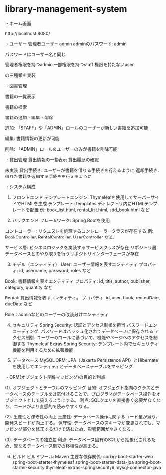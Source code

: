 # library-management-system

・ホーム画面

http://localhost:8080/



・ユーザー
管理者ユーザー admin 
adminのパスワード: admin

パスワードはユーザー名と同じ


管理者権限を持つadmin
一部権限を持つstaff
権限を持たないuser

の三種類を実装

・図書管理

書籍の一覧表示

書籍の検索

書籍の追加・編集・削除

追加: 「STAFF」や「ADMIN」ロールのユーザーが新しい書籍を追加可能

編集: 書籍情報の更新が可能

削除: 「ADMIN」ロールのユーザーのみが書籍を削除可能


・貸出管理
貸出情報の一覧表示
貸出履歴の確認

未実装
貸出手続き: ユーザーが書籍を借りる手続きを行えるように
返却手続き: 借りた書籍を返却する手続きを行えるように


・システム構成

1. フロントエンド
テンプレートエンジン: Thymeleafを使用してサーバーサイドでHTMLを生成
テンプレート: templates ディレクトリ内にHTMLテンプレートを配置
例: book_list.html, rental_list.html, add_book.html など


2. バックエンド
フレームワーク: Spring Bootを使用

コントローラー: リクエストを処理するコントローラークラスが存在する
例: BookController, RentalController, UserController など。

サービス層: ビジネスロジックを実装するサービスクラスが存在
リポジトリ層: データベースとのやり取りを行うリポジトリインターフェースが存在


3. モデル（エンティティ）
User: ユーザー情報を表すエンティティ
プロパティ: id, username, password, roles など

Book: 書籍情報を表すエンティティ
プロパティ: id, title, author, publisher, category, quantity など

Rental: 貸出情報を表すエンティティ。
プロパティ: id, user, book, rentedDate, dueDate など

Role：adminなどのユーザーの改装分けエンティティ


4. セキュリティ
Spring Security: 認証とアクセス制御を担当
パスワードエンコーディング: パスワードはハッシュ化されてデータベースに保存される
アクセス制御: ユーザーのロールに基づいて、機能やページへのアクセスを制御する
Thymeleaf Extras Spring Security: テンプレート内でセキュリティ機能を利用するための拡張機能


5. データベース
MySQL
ORM: JPA（Jakarta Persistence API）とHibernateを使用してエンティティとデータベーステーブルをマッピング

  ・ORM(オブジェクト関係マッピング)の目的と利点

(1). オブジェクトとテーブルのマッピング
目的: オブジェクト指向のクラスとデータベースのテーブルを対応付けることで、プログラマがデータベース操作をオブジェクトとして扱えるようにする。
利点: SQLクエリを直接書く必要がなくなり、コードがより直感的で読みやすくなる。


(2). 生産性と保守性の向上
生産性: データベース操作に関するコード量が減り、開発スピードが向上する。
保守性: データベースのスキーマが変更されても、マッピング部分を修正するだけで済むため、影響範囲が小さくなる。


(3). データベースの独立性
利点: データベース固有のSQLから抽象化されるため、異なるデータベース間での移植性が高まる。


6. ビルド
ビルドツール: Maven
主要な依存関係:
spring-boot-starter-web
spring-boot-starter-thymeleaf
spring-boot-starter-data-jpa
spring-boot-starter-security
thymeleaf-extras-springsecurity6
mysql-connector-java
